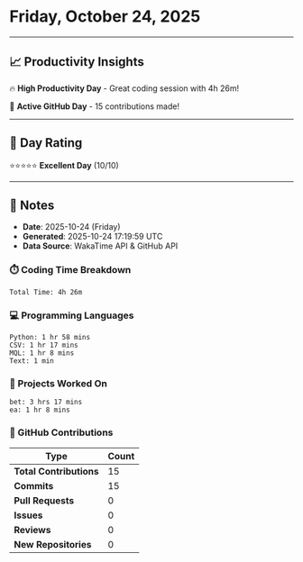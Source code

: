 # Friday, October 24, 2025

---

## 📈 Productivity Insights

🔥 **High Productivity Day** - Great coding session with 4h 26m!

🚀 **Active GitHub Day** - 15 contributions made!

---

## 🎯 Day Rating

⭐⭐⭐⭐⭐ **Excellent Day** (10/10)

---

## 📝 Notes

- **Date**: 2025-10-24 (Friday)
- **Generated**: 2025-10-24 17:19:59 UTC
- **Data Source**: WakaTime API & GitHub API


### ⏱️ Coding Time Breakdown

```
Total Time: 4h 26m
```

### 💻 Programming Languages

```
Python: 1 hr 58 mins
CSV: 1 hr 17 mins
MQL: 1 hr 8 mins
Text: 1 min
```

### 📂 Projects Worked On

```
bet: 3 hrs 17 mins
ea: 1 hr 8 mins

```


### 🐙 GitHub Contributions

| Type | Count |
|------|-------|
| **Total Contributions** | 15 |
| **Commits** | 15 |
| **Pull Requests** | 0 |
| **Issues** | 0 |
| **Reviews** | 0 |
| **New Repositories** | 0 |

